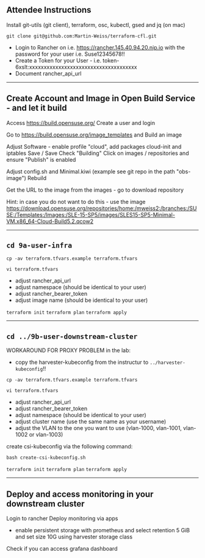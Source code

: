 Attendee Instructions
-----------------------

Install git-utils (git client), terraform, osc, kubectl, gsed and jq (on mac)

`git clone git@github.com:Martin-Weiss/terraform-cfl.git`

- Login to Rancher on i.e. https://rancher.145.40.94.20.nip.io with the password for your user i.e. Suse12345678!!
- Create a Token for your User - i.e. token-6xslt:xxxxxxxxxxxxxxxxxxxxxxxxxxxxxxxxxxxxx
- Document rancher_api_url

-----------------------
Create Account and Image in Open Build Service - and let it build
-----------------------

Access https://build.opensuse.org/
Create a user and login

Go to https://build.opensuse.org/image_templates and Build an image

Adjust Software  - enable profile "cloud", add packages cloud-init and iptables
Save / Save
Check "Building"
Click on images / repositories and ensure "Publish" is enabled

Adjust config.sh and Minimal.kiwi (example see git repo in the path "obs-image")
Rebuild

Get the URL to the image from the images - go to download repository

Hint: in case you do not want to do this - use the image https://download.opensuse.org/repositories/home:/mweiss2:/branches:/SUSE:/Templates:/Images:/SLE-15-SP5/images/SLES15-SP5-Minimal-VM.x86_64-Cloud-Build5.2.qcow2
 
-----------------------
`cd 9a-user-infra`
-----------------------

`cp -av terraform.tfvars.example terraform.tfvars`

`vi terraform.tfvars`
- adjust rancher_api_url
- adjust namespace (should be identical to your user)
- adjust rancher_bearer_token
- adjust image name (should be identical to your user)

`terraform init`
`terraform plan`
`terraform apply`

-----------------------
`cd ../9b-user-downstream-cluster`
-----------------------
WORKAROUND FOR PROXY PROBLEM in the lab:
- copy the harvester-kubeconfig from the instructur to `../harvester-kubeconfig`!!

`cp -av terraform.tfvars.example terraform.tfvars`

`vi terraform.tfvars`
- adjust rancher_api_url
- adjust rancher_bearer_token
- adjust namespace (should be identical to your user)
- adjust cluster name (use the same name as your username)
- adjust the VLAN to the one you want to use (vlan-1000, vlan-1001, vlan-1002 or vlan-1003)

create csi-kubeconfig via the following command:

`bash create-csi-kubeconfig.sh`

`terraform init`
`terraform plan`
`terraform apply`

-----------------------
Deploy and access monitoring in your downstream cluster
-----------------------

Login to rancher
Deploy monitoring via apps
- enable persistent storage with prometheus and select retention 5 GiB and set size 10G using harvester storage class

Check if you can access grafana dashboard 
